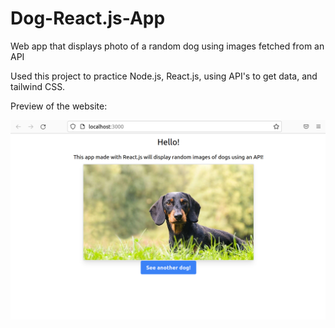 # Dog-React.js-App
Web app that displays photo of a random dog using images fetched from an API

Used this project to practice Node.js, React.js, using API's to get data, and tailwind CSS.

Preview of the website:

![website preview](https://github.com/paulpetelski/Dog-React.js-App/blob/main/react%20app%202.PNG)
